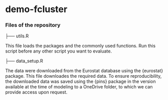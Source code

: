 # demo-fcluster

### Files of the repository

├── utils.R

This file loads the packages and the commonly used functions. Run this script before any other script you want to evaluate.

├── data_setup.R

The data were downloaded from the Eurostat database using the {eurostat} package. This file downloades the required data. To ensure reproducibility, the downloaded data was saved using the {pins} package in the version available at the time of modeling to a OneDrive folder, to which we can provide access upon request.